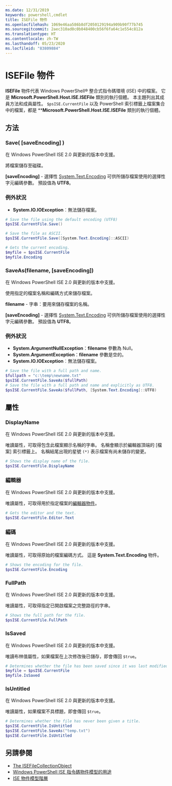 ```yaml
---
ms.date: 12/31/2019
keywords: powershell,cmdlet
title: ISEFile 物件
ms.openlocfilehash: 1069e46aa586b8df2050129194a909b90f77b745
ms.sourcegitcommit: 2aec310ad0c0b048400cb56f6fa64c1e554c812a
ms.translationtype: HT
ms.contentlocale: zh-TW
ms.lasthandoff: 05/23/2020
ms.locfileid: "83809884"
---
```

# <a name="the-isefile-object"></a>ISEFile 物件

**ISEFile** 物件代表 Windows PowerShell® 整合式指令碼環境 (ISE) 中的檔案。 它是 **Microsoft.PowerShell.Host.ISE.ISEFile** 類別的執行個體。 本主題列出其成員方法和成員屬性。 `$psISE.CurrentFile` 以及 PowerShell 索引標籤上檔案集合中的檔案，都是 \*\***Microsoft.PowerShell.Host.ISE.ISEFile** 類別的執行個體。

## <a name="methods"></a>方法

### <a name="save-saveencoding-"></a>Save\( \[saveEncoding\] \)

在 Windows PowerShell ISE 2.0 與更新的版本中支援。

將檔案儲存至磁碟。

**\[saveEncoding\]** - 選擇性 [System.Text.Encoding](https://msdn.microsoft.com/library/system.text.encoding.aspx) 可供所儲存檔案使用的選擇性字元編碼參數。 預設值為 **UTF8**。

### <a name="exceptions"></a>例外狀況

- **System.IO.IOException**︰無法儲存檔案。

```powershell
# Save the file using the default encoding (UTF8)
$psISE.CurrentFile.Save()

# Save the file as ASCII.
$psISE.CurrentFile.Save([System.Text.Encoding]::ASCII)

# Gets the current encoding.
$myfile = $psISE.CurrentFile
$myfile.Encoding
```

### <a name="saveasfilename-saveencoding"></a>SaveAs\(filename, \[saveEncoding\]\)

在 Windows PowerShell ISE 2.0 與更新的版本中支援。

使用指定的檔案名稱和編碼方式來儲存檔案。

**filename** - 字串：要用來儲存檔案的名稱。

**\[saveEncoding\]** - 選擇性 [System.Text.Encoding](https://msdn.microsoft.com/library/system.text.encoding.aspx) 可供所儲存檔案使用的選擇性字元編碼參數。 預設值為 **UTF8**。

### <a name="exceptions"></a>例外狀況

- **System.ArgumentNullException**：**filename** 參數為 Null。
- **System.ArgumentException**：**filename** 參數是空的。
- **System.IO.IOException**︰無法儲存檔案。

```powershell
# Save the file with a full path and name.
$fullpath = "c:\temp\newname.txt"
$psISE.CurrentFile.SaveAs($fullPath)
# Save the file with a full path and name and explicitly as UTF8.
$psISE.CurrentFile.SaveAs($fullPath, [System.Text.Encoding]::UTF8)
```

## <a name="properties"></a>屬性

### <a name="displayname"></a>DisplayName

在 Windows PowerShell ISE 2.0 與更新的版本中支援。

唯讀屬性，可取得包含此檔案顯示名稱的字串。 名稱會顯示於編輯器頂端的 [檔案]  索引標籤上。 名稱結尾出現的星號 `(*)` 表示檔案有尚未儲存的變更。

```powershell
# Shows the display name of the file.
$psISE.CurrentFile.DisplayName
```

### <a name="editor"></a>編輯器

在 Windows PowerShell ISE 2.0 與更新的版本中支援。

唯讀屬性，可取得用於指定檔案的[編輯器物件](The-ISEEditor-Object.md)。

```powershell
# Gets the editor and the text.
$psISE.CurrentFile.Editor.Text
```

### <a name="encoding"></a>編碼

在 Windows PowerShell ISE 2.0 與更新的版本中支援。

唯讀屬性，可取得原始的檔案編碼方式。 這是 **System.Text.Encoding** 物件。

```powershell
# Shows the encoding for the file.
$psISE.CurrentFile.Encoding
```

### <a name="fullpath"></a>FullPath

在 Windows PowerShell ISE 2.0 與更新的版本中支援。

唯讀屬性，可取得指定已開啟檔案之完整路徑的字串。

```powershell
# Shows the full path for the file.
$psISE.CurrentFile.FullPath
```

### <a name="issaved"></a>IsSaved

在 Windows PowerShell ISE 2.0 與更新的版本中支援。

唯讀布林值屬性，如果檔案在上次修改後已儲存，即會傳回 `$true`。

```powershell
# Determines whether the file has been saved since it was last modified.
$myfile = $psISE.CurrentFile
$myfile.IsSaved
```

### <a name="isuntitled"></a>IsUntitled

在 Windows PowerShell ISE 2.0 與更新的版本中支援。

唯讀屬性，如果檔案不具標題，即會傳回 `$true`。

```powershell
# Determines whether the file has never been given a title.
$psISE.CurrentFile.IsUntitled
$psISE.CurrentFile.SaveAs("temp.txt")
$psISE.CurrentFile.IsUntitled
```

## <a name="see-also"></a>另請參閱

- [The ISEFileCollectionObject](The-ISEFileCollection-Object.md)
- [Windows PowerShell ISE 指令碼物件模型的用途](Purpose-of-the-Windows-PowerShell-ISE-Scripting-Object-Model.md)
- [ISE 物件模型階層](The-ISE-Object-Model-Hierarchy.md)
